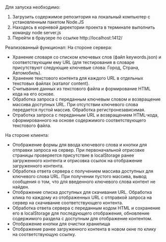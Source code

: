 Для запуска необходимо:
1. Загрузить содержимое репозитория на локальный компьютер с установленным пакетом Node.JS
2. Находясь в корневой директории проекта в терминале выполнить команду node server.js
3. Перейти в браузере по ссылке http://localhost:1412/

Реализованный функционал:
На стороне сервера:
- Хранение словаря со списком ключевых слов (файл keywords.json) и соответствующим ему URL (для тестирования в словаре присутствуют следующие ключевые слова: Город, Страна, Автомобиль).
- Хранение текстового контента для каждого URL в отдельных текстовых файлах (каталог content).
- Считывание данных из текстового файла и формирование HTML кода на его основе.
- Обработка запроса с переданным ключевым словом и возвращение массива доступных URL. При отсутствии ключевого слова передается пустой массив. Обработка регистронезависимая.
- Отработка запроса с переданным URL и возвращением HTML-кода, сформированного на основе содержимого соответствующего текстового файла.

На стороне клиента:
- Отображение формы для ввода ключевого слова и кнопки для отправки запроса на сервер. При первоначальной отрисовке страницы проверяется присутствие в localStorage ранее загруженного контента и отрисовка ссылок на отображение загруженного контента.
- Обработка ответа сервера с получением массива доступных для ключевого слова URL. При получении пустого массива, вывод сообщения о том, что для введенного ключевого слова контент не найден.
- Отображение списка доступных для скачивания URL. Обработка клика по каждому из отображенных URL c отправкой запроса на сервер на скачивание соответствующего контента.
- Обработка ответа сервера с переданным кодом HTML и сохранение его в localStorage для последующего отображения, обновление содержимого раздела с доступным для отображение контентом. 
- Отображение кнопки для очистки хранилища
- Отображение ранее загруженного контента в новом окне по клику на соответствующую ссылку.


